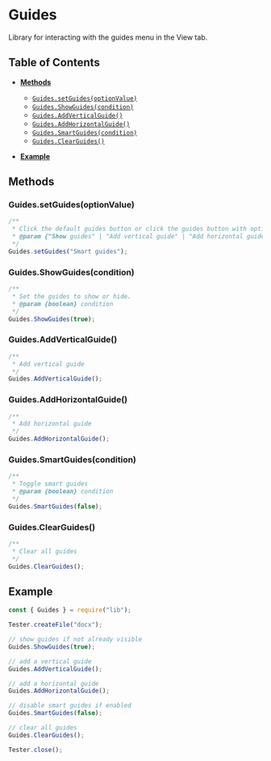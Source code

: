 # Guides

Library for interacting with the guides menu in the View tab.

## Table of Contents

-   [**Methods**](#methods)

    -   [`Guides.setGuides(optionValue)`](#guidessetguidesoptionvalue)
    -   [`Guides.ShowGuides(condition)`](#guidesshowguidescondition)
    -   [`Guides.AddVerticalGuide()`](#guidesaddverticalguide)
    -   [`Guides.AddHorizontalGuide()`](#guidesaddhorizontalguide)
    -   [`Guides.SmartGuides(condition)`](#guidessmartguidescondition)
    -   [`Guides.ClearGuides()`](#guidesclearguides)

-   [**Example**](#example)

## Methods

### Guides.setGuides(optionValue)

```javascript
/**
 * Click the default guides button or click the guides button with options.
 * @param {"Show guides" | "Add vertical guide" | "Add horizontal guide" | "Smart guides" | "Clear guides"} optionValue
 */
Guides.setGuides("Smart guides");
```

### Guides.ShowGuides(condition)

```javascript
/**
 * Set the guides to show or hide.
 * @param {boolean} condition
 */
Guides.ShowGuides(true);
```

### Guides.AddVerticalGuide()

```javascript
/**
 * Add vertical guide
 */
Guides.AddVerticalGuide();
```

### Guides.AddHorizontalGuide()

```javascript
/**
 * Add horizontal guide
 */
Guides.AddHorizontalGuide();
```

### Guides.SmartGuides(condition)

```javascript
/**
 * Toggle smart guides
 * @param {boolean} condition
 */
Guides.SmartGuides(false);
```

### Guides.ClearGuides()

```javascript
/**
 * Clear all guides
 */
Guides.ClearGuides();
```

## Example

```javascript
const { Guides } = require("lib");

Tester.createFile("docx");

// show guides if not already visible
Guides.ShowGuides(true);

// add a vertical guide
Guides.AddVerticalGuide();

// add a horizontal guide
Guides.AddHorizontalGuide();

// disable smart guides if enabled
Guides.SmartGuides(false);

// clear all guides
Guides.ClearGuides();

Tester.close();
```
